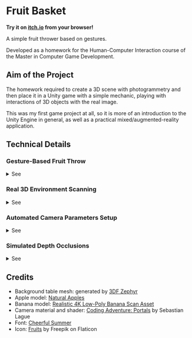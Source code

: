 
# Fruit Basket

**Try it on [itch.io](https://alberto-lazari.itch.io/fruit-basket) from your browser!**

A simple fruit thrower based on gestures.

Developed as a homework for the Human-Computer Interaction course of the Master in Computer Game Development.


## Aim of the Project

The homework required to create a 3D scene with photogrammetry and then place it in a Unity game with a simple mechanic,
playing with interactions of 3D objects with the real image.

This was my first game project at all, so it is more of an introduction to the Unity Engine in general,
as well as a practical mixed/augmented-reality application.


## Technical Details

### Gesture-Based Fruit Throw
<details>
<summary>See</summary>

  I implemented a simple gesture recognition inside
  [`GameController`](Assets/Scripts/GameController.cs),
  based on the last points of the cursor. \
  The controller discards all points except the last few,
  in order to better represent inertia in fast movements,
  otherwise it would also consider previous slow movements,
  that should not contribute to the final applied force. \
  Handling the result is simple:
  the longer the vector, the faster the gesture,
  since points are further away from each other in the same period of time (last few frames).

  The applied force has three-dimensions though,
  so how to represent it with a two-dimensional gesture on the screen? \
  The [`FruitThrower`](Assets/Scripts/FruitThrower.cs) interprets is as a three-dimensional vector like this:
  - Horizontal axis: it is directly proportional to the gesture horizontal magnitude.
    It also depends on how far from the middle of the screen the fruit is released,
    to accomodate perspective (the result would not look too realistic otherwise).
  - Forward axis: it is simply the vertical magnitude of the gesture.
  - Vertical axis: this is the third information that has to be made up.
    I decided to consider the throw curve to be higher when the gesture is released on a higher point of the screen.
    It also depends on the general force of the throw (forward force),
    so that it is not always exactly the same.

  https://github.com/user-attachments/assets/6d9d2280-8932-43f0-bb7d-00cc0cd4bbb5

</details>

### Real 3D Environment Scanning
<details>
<summary>See</summary>

  The game scene is a 2D image, but objects are able to interact with an underlying 3D world.
  This has been reconstructed with a photogrammetry software (3DF Zephyr), using the very same photos used as background.

  Zephyr is able to export intrinsic and extrinsic parameters of the camera used for the reconstruction,
  so it is fairly easy to place the images and configure Unity's cameras to simulate the actual ones.

  ![zephyr screenshot](https://github.com/user-attachments/assets/8cc1c93c-c0da-40ce-bf04-ea3d31621100)

</details>

### Automated Camera Parameters Setup
<details>
<summary>See</summary>

  Cameras' setup has been automated via script,
  by completely rewriting in C# the MATLAB logic that was provided.

  This enables the scene to be dynamically changed without manual setup,
  allowing multiple scenes, camera switches, dynamic resolution, and other features to be performed effortlessly.

  This game, specifically, can move the camera to a different position via gesture,
  based on real images used for the scene reconstruction.

  https://github.com/user-attachments/assets/2e7f5e1e-7e9b-49ad-bac0-c1d43142754e

</details>

### Simulated Depth Occlusions
<details>
<summary>See</summary>

  Other than providing collisions to 3D objects,
  the underlying real-world 3D model is able to occlude them based on depth. \
  This is made by using a set of two cameras:
  - A UI camera that only renders the background image.
  - A 3D camera that renders all 3D objects in the scene.
    Scene models use a custom material,
    which applies a flat texture representing a cut-out of the background image,
    rendered by the UI camera. \
    This makes them perfectly identical to the background image,
    but still allows for depth occlusions to be taken into account.

  https://github.com/user-attachments/assets/947ee711-25fb-4ea6-81ca-5fce5def13a4

</details>

## Credits

- Background table mesh: generated by
  [3DF Zephyr](https://www.3dflow.net/3df-zephyr-photogrammetry-software/)
- Apple model:
  [Natural Apples](https://www.cgtrader.com/free-3d-models/food/fruit/natural-apples)
- Banana model:
  [Realistic 4K Low-Poly Banana Scan Asset](https://www.cgtrader.com/free-3d-models/food/fruit/4k-banana-low-poly-scan)
- Camera material and shader:
  [Coding Adventure: Portals](https://www.youtube.com/watch?v=cWpFZbjtSQg)
  by Sebastian Lague
- Font: [Cheerful Summer](https://www.1001fonts.com/cheerful-summer-font.html)
- Icon:
  [Fruits](https://www.flaticon.com/free-icon/fruits_4478339?term=fruit+basket&page=1&position=41&origin=search&related_id=4478339)
  by Freepik on Flaticon
